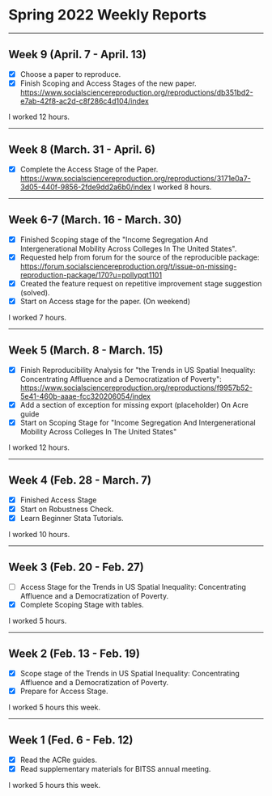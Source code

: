 # Spring 2022 Weekly Reports

---

## Week 9 (April. 7 - April. 13)

- [x] Choose a paper to reproduce.
- [x] Finish Scoping and Access Stages of the new paper. https://www.socialsciencereproduction.org/reproductions/db351bd2-e7ab-42f8-ac2d-c8f286c4d104/index

I worked 12 hours.

---

## Week 8 (March. 31 - April. 6)

- [x] Complete the Access Stage of the Paper. https://www.socialsciencereproduction.org/reproductions/3171e0a7-3d05-440f-9856-2fde9dd2a6b0/index
I worked 8 hours.

---

## Week 6-7 (March. 16 - March. 30)

- [x] Finished Scoping stage of the "Income Segregation And Intergenerational Mobility Across Colleges In The United States".
- [x] Requested help from forum for the source of the reproducible package: https://forum.socialsciencereproduction.org/t/issue-on-missing-reproduction-package/170?u=pollypqt1101
- [x] Created the feature request on repetitive improvement stage suggestion (solved).
- [x] Start on Access stage for the paper. (On weekend)

I worked 7 hours.

---

## Week 5 (March. 8 - March. 15)

- [x] Finish Reproducibility Analysis for "the Trends in US Spatial Inequality: Concentrating Affluence and a Democratization of Poverty": https://www.socialsciencereproduction.org/reproductions/f9957b52-5e41-460b-aaae-fcc320206054/index 
- [x] Add a section of exception for missing export (placeholder) On Acre guide
- [x] Start on Scoping Stage for "Income Segregation And Intergenerational Mobility Across Colleges In The United States"

I worked 12 hours.

---

## Week 4 (Feb. 28 - March. 7)

- [x] Finished Access Stage
- [x] Start on Robustness Check.
- [x] Learn Beginner Stata Tutorials.

I worked 10 hours.

---

## Week 3 (Feb. 20 - Feb. 27)

- [ ] Access Stage for  the Trends in US Spatial Inequality: Concentrating Affluence and a Democratization of Poverty.
- [x] Complete Scoping Stage with tables.

I worked 5 hours.

---

## Week 2 (Feb. 13 - Feb. 19)

- [x] Scope stage of the Trends in US Spatial Inequality: Concentrating Affluence and a Democratization of Poverty.
- [x] Prepare for Access Stage.

I worked 5 hours this week.

---

## Week 1 (Fed. 6 - Feb. 12)

- [x] Read the ACRe guides.
- [x] Read supplementary materials for BITSS annual meeting.

I worked 5 hours this week.
